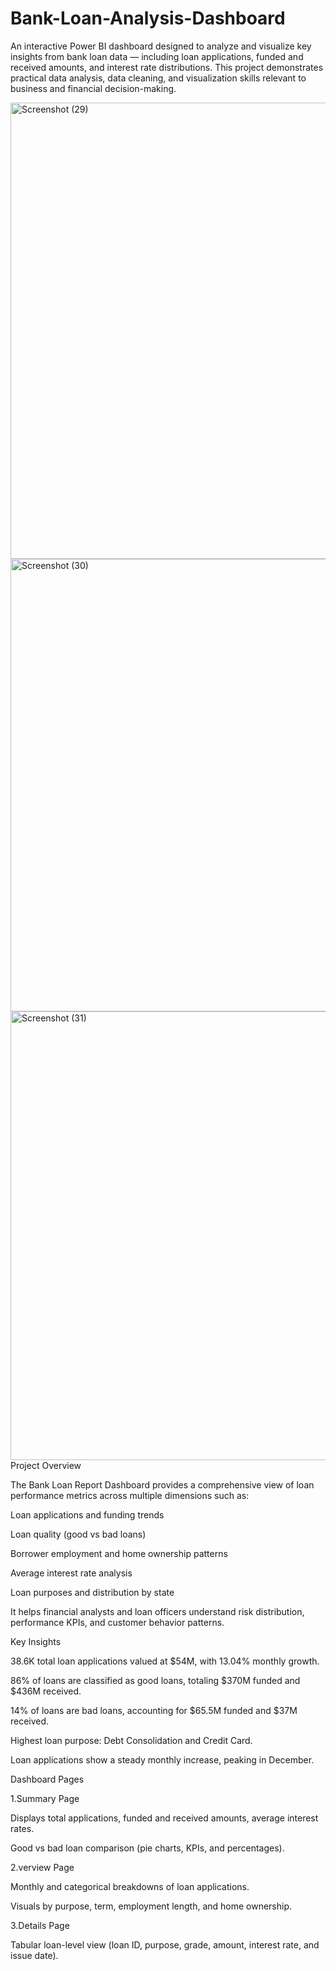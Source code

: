 # Bank-Loan-Analysis-Dashboard
An interactive Power BI dashboard designed to analyze and visualize key insights from bank loan data — including loan applications, funded and received amounts, and interest rate distributions. This project demonstrates practical data analysis, data cleaning, and visualization skills relevant to business and financial decision-making.




<img width="1281" height="730" alt="Screenshot (29)" src="https://github.com/user-attachments/assets/2dcff2ae-7e67-4fa9-b99e-bb5c508322ba" />

<img width="1282" height="724" alt="Screenshot (30)" src="https://github.com/user-attachments/assets/9c8dd523-fc8e-409d-9dc1-6af7b4546f4b" />

<img width="1282" height="718" alt="Screenshot (31)" src="https://github.com/user-attachments/assets/7e251459-de76-437a-b989-ef02e7c7c643" />
Project Overview

The Bank Loan Report Dashboard provides a comprehensive view of loan performance metrics across multiple dimensions such as:

Loan applications and funding trends

Loan quality (good vs bad loans)

Borrower employment and home ownership patterns

Average interest rate analysis

Loan purposes and distribution by state

It helps financial analysts and loan officers understand risk distribution, performance KPIs, and customer behavior patterns.


Key Insights

38.6K total loan applications valued at $54M, with 13.04% monthly growth.

86% of loans are classified as good loans, totaling $370M funded and $436M received.

14% of loans are bad loans, accounting for $65.5M funded and $37M received.

Highest loan purpose: Debt Consolidation and Credit Card.

Loan applications show a steady monthly increase, peaking in December.


Dashboard Pages

1.Summary Page

Displays total applications, funded and received amounts, average interest rates.

Good vs bad loan comparison (pie charts, KPIs, and percentages).

2.verview Page

Monthly and categorical breakdowns of loan applications.

Visuals by purpose, term, employment length, and home ownership.

3.Details Page

Tabular loan-level view (loan ID, purpose, grade, amount, interest rate, and issue date).




